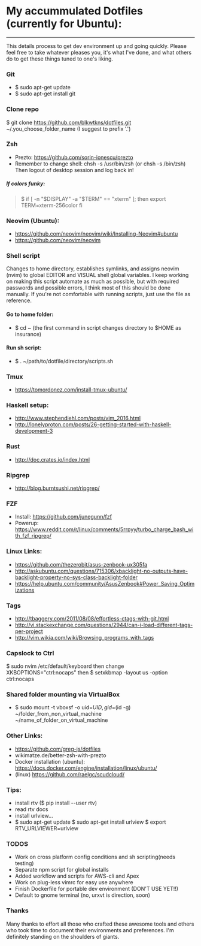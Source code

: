 # My accummulated Dotfiles (currently for Ubuntu):
---
This details process to get dev environment up and going quickly. 
Please feel free to take whatever pleases you, it's what I've done,
and what others do to get these things tuned to one's liking. 

### Git
* $ sudo apt-get update
* $ sudo apt-get install git

### Clone repo
$ git clone https://github.com/blkwtkns/dotfiles.git ~/.you_choose_folder_name (I suggest to prefix '.')

### Zsh
* Prezto: https://github.com/sorin-ionescu/prezto 
* Remember to change shell: chsh -s /usr/bin/zsh (or chsh -s /bin/zsh)
Then logout of desktop session and log back in!

##### If colors funky:
>$ if [ -n "$DISPLAY" -a "$TERM" == "xterm" ]; then
>    export TERM=xterm-256color
>  fi

### Neovim (Ubuntu):
* https://github.com/neovim/neovim/wiki/Installing-Neovim#ubuntu
* https://github.com/neovim/neovim

### Shell script
Changes to home directory, establishes symlinks, and
assigns neovim (nvim) to global EDITOR and VISUAL shell
global variables. I keep working on making this script
automate as much as possible, but with required passwords
and possible errors, I think most of this should be done
manually. If you're not comfortable with running scripts, 
just use the file as reference.

#### Go to home folder: 
* $ cd ~ (the first command in script changes directory to $HOME as insurance)

#### Run sh script: 
* $ . ~/path/to/dotfile/directory/scripts.sh

### Tmux
* https://tomordonez.com/install-tmux-ubuntu/

### Haskell setup: 
* http://www.stephendiehl.com/posts/vim_2016.html
* http://lonelyproton.com/posts/26-getting-started-with-haskell-development-3

### Rust
* http://doc.crates.io/index.html

### Ripgrep
* http://blog.burntsushi.net/ripgrep/

### FZF
* Install: https://github.com/junegunn/fzf
* Powerup: https://www.reddit.com/r/linux/comments/5rrpyy/turbo_charge_bash_with_fzf_ripgrep/

### Linux Links:
* https://github.com/thezerobit/asus-zenbook-ux305fa
* http://askubuntu.com/questions/715306/xbacklight-no-outputs-have-backlight-property-no-sys-class-backlight-folder
* https://help.ubuntu.com/community/AsusZenbook#Power_Saving_Optimizations

### Tags
* http://tbaggery.com/2011/08/08/effortless-ctags-with-git.html
* http://vi.stackexchange.com/questions/2944/can-i-load-different-tags-per-project
* http://vim.wikia.com/wiki/Browsing_programs_with_tags

### Capslock to Ctrl
$ sudo nvim /etc/default/keyboard
then change XKBOPTIONS="ctrl:nocaps"
then
$ setxkbmap -layout us -option ctrl:nocaps

### Shared folder mounting via VirtualBox
* $ sudo mount -t vboxsf -o uid=$UID,gid=$(id -g) ~/folder_from_non_virtual_machine ~/name_of_folder_on_virtual_machine

### Other Links:
* https://github.com/greg-js/dotfiles
* wikimatze.de/better-zsh-with-prezto
* Docker installation (ubuntu): https://docs.docker.com/engine/installation/linux/ubuntu/
* (linux) https://github.com/raelgc/scudcloud/

### Tips:
* install rtv ($ pip install --user rtv)
* read rtv docs
* install urlview...
* $ sudo apt-get update
  $ sudo apt-get install urlview
  $ export RTV_URLVIEWER=urlview

### TODOS
* Work on cross platform config conditions and sh scripting(needs testing)
* Separate npm script for global installs
* Added workflow and scripts for AWS-cli and Apex
* Work on plug-less vimrc for easy use anywhere
* Finish Dockerfile for portable dev environment (DON'T USE YET!!)
* Default to gnome terminal (no, urxvt is direction, soon)

### Thanks
Many thanks to effort all those who crafted these awesome tools and others 
who took time to document their environments and preferences. I'm definitely
standing on the shoulders of giants.
